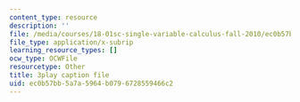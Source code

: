 ```yaml
---
content_type: resource
description: ''
file: /media/courses/18-01sc-single-variable-calculus-fall-2010/ec0b57bb5a7a5964b0796728559466c2_TpWQlKHPyJ4.vtt
file_type: application/x-subrip
learning_resource_types: []
ocw_type: OCWFile
resourcetype: Other
title: 3play caption file
uid: ec0b57bb-5a7a-5964-b079-6728559466c2
---
```

